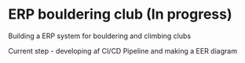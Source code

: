 # ERP bouldering club (In progress)
Building a ERP system for bouldering and climbing clubs

Current step - developing af CI/CD Pipeline and making a EER diagram
